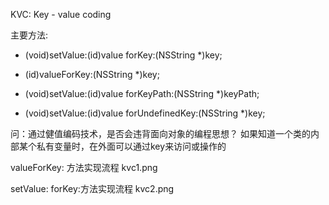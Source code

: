 KVC: Key - value coding

主要方法:

- (void)setValue:(id)value forKey:(NSString *)key;
- (id)valueForKey:(NSString *)key;

- (void)setValue:(id)value forKeyPath:(NSString *)keyPath;
- (void)setValue:(id)value forUndefinedKey:(NSString *)key;


问：通过健值编码技术，是否会违背面向对象的编程思想？
如果知道一个类的内部某个私有变量时，在外面可以通过key来访问或操作的

valueForKey: 方法实现流程
kvc1.png


setValue:  forKey:方法实现流程
kvc2.png
